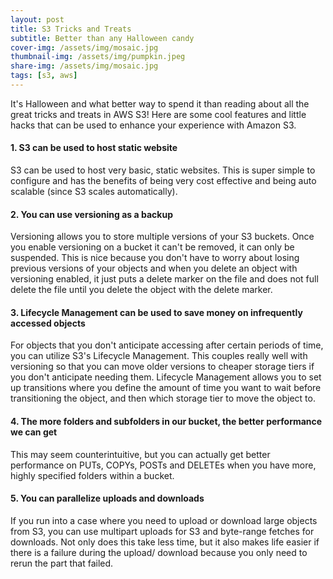 ```yaml
---
layout: post
title: S3 Tricks and Treats 
subtitle: Better than any Halloween candy 
cover-img: /assets/img/mosaic.jpg
thumbnail-img: /assets/img/pumpkin.jpeg
share-img: /assets/img/mosaic.jpg
tags: [s3, aws]
---
```


It's Halloween and what better way to spend it than reading about all the great tricks and treats in AWS S3! Here are some cool features and little hacks that can be used to enhance your experience with Amazon S3.

#### 1. S3 can be used to host static website
S3 can be used to host very basic, static websites. This is super simple to configure and has the benefits of being very cost effective and being auto scalable (since S3 scales automatically).

#### 2. You can use versioning as a backup
Versioning allows you to store multiple versions of your S3 buckets. Once you enable versioning on a bucket it can't be removed, it can only be suspended. This is nice because you don't have to worry about losing previous versions of your objects and when you delete an object with versioning enabled, it just puts a delete marker on the file and does not full delete the file until you delete the object with the delete marker.

#### 3. Lifecycle Management can be used to save money on infrequently accessed objects
For objects that you don't anticipate accessing after certain periods of time, you can utilize S3's Lifecycle Management. This couples really well with versioning so that you can move older versions to cheaper storage tiers if you don't anticipate needing them. Lifecycle Management allows you to set up transitions where you define the amount of time you want to wait before transitioning the object, and then which storage tier to move the object to.

#### 4. The more folders and subfolders in our bucket, the better performance we can get
This may seem counterintuitive, but you can actually get better performance on PUTs, COPYs, POSTs and DELETEs when you have more, highly specified folders within a bucket.

#### 5. You can parallelize uploads and downloads
If you run into a case where you need to upload or download large objects from S3, you can use multipart uploads for S3 and byte-range fetches for downloads. Not only does this take less time, but it also makes life easier if there is a failure during the upload/ download because you only need to rerun the part that failed.

